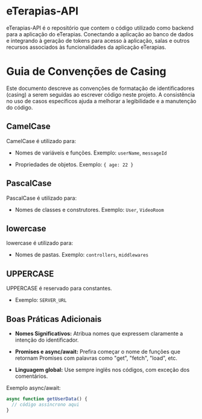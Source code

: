 # eTerapias-API

eTerapias-API é o repositório que contem o código utilizado como backend para a aplicação do eTerapias. Conectando a aplicação ao banco de dados e integrando à geração de tokens para acesso à aplicação, salas e outros recursos associados às funcionalidades da aplicação eTerapias.

# Guia de Convenções de Casing

Este documento descreve as convenções de formatação de identificadores (casing) a serem seguidas ao escrever código neste projeto. A consistência no uso de casos específicos ajuda a melhorar a legibilidade e a manutenção do código.

## CamelCase

CamelCase é utilizado para:

- Nomes de variáveis e funções.
  Exemplo: `userName`, `messageId`

- Propriedades de objetos.
  Exemplo: `{ age: 22 }`

## PascalCase

PascalCase é utilizado para:

- Nomes de classes e construtores.
  Exemplo: `User`, `VideoRoom`

## lowercase

lowercase é utilizado para:

- Nomes de pastas.
  Exemplo: `controllers`, `middlewares`

## UPPERCASE

UPPERCASE é reservado para constantes.

- Exemplo: `SERVER_URL`

## Boas Práticas Adicionais

- **Nomes Significativos:** Atribua nomes que expressem claramente a intenção do identificador.

- **Promises e async/await:** Prefira começar o nome de funções que retornam Promises com palavras como "get", "fetch", "load", etc.

- **Linguagem global:** Use sempre inglês nos códigos, com exceção dos comentários.

Exemplo async/await:
```javascript
async function getUserData() {
  // código assíncrono aqui
}
```